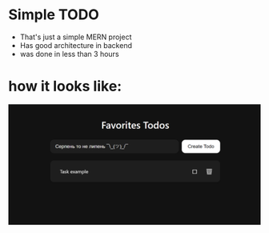 # Simple TODO
 - That's just a simple MERN project
 - Has good architecture in backend
 - was done in less than 3 hours
# how it looks like:
![Alt text](https://github.com/MrKopchick/todo-mern/blob/main/frontend/image_2025-04-09_19-10-33.png)
